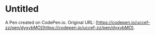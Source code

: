 # Untitled

A Pen created on CodePen.io. Original URL: [https://codepen.io/uccef-zz/pen/dyxvbMO](https://codepen.io/uccef-zz/pen/dyxvbMO).

